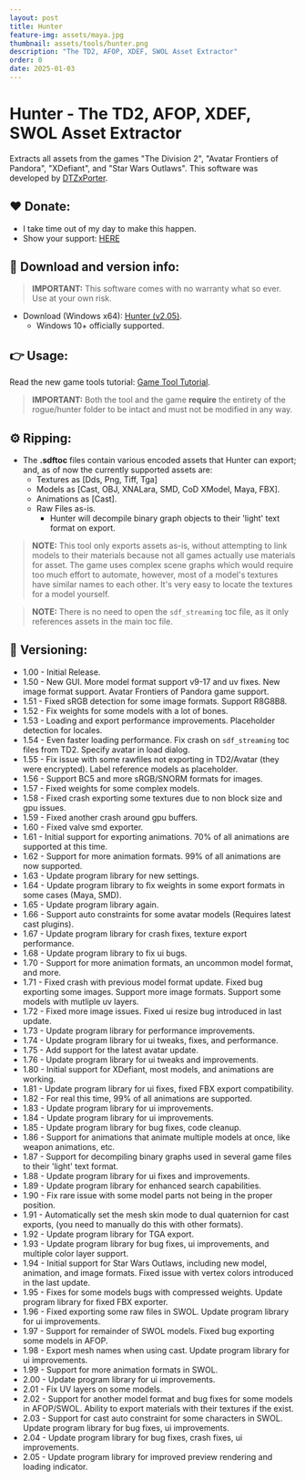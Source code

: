 ```yaml
---
layout: post
title: Hunter
feature-img: assets/maya.jpg
thumbnail: assets/tools/hunter.png
description: "The TD2, AFOP, XDEF, SWOL Asset Extractor"
order: 0
date: 2025-01-03
---
```


# Hunter - The TD2, AFOP, XDEF, SWOL Asset Extractor
Extracts all assets from the games "The Division 2", "Avatar Frontiers of Pandora", "XDefiant", and "Star Wars Outlaws". This software was developed by [DTZxPorter](https://twitter.com/dtzxporter).

## ❤️ Donate:
- I take time out of my day to make this happen.
- Show your support: [HERE](https://dtzxporter.com/donate)

## 💾 Download and version info:

> **IMPORTANT:** This software comes with no warranty what so ever. Use at your own risk.

- Download (Windows x64): [Hunter (v2.05)](https://mega.nz/file/8AQ1AZRC#4HU8AcBuNIWKr83pzSqvdzD3_UpzuvZ8qJ1u5mxhVl4).
  - Windows 10+ officially supported.

## 👉 Usage:
Read the new game tools tutorial: [Game Tool Tutorial](https://dtzxporter.com/game-tools-tutorial).

> **IMPORTANT:** Both the tool and the game **require** the entirety of the rogue/hunter folder to be intact and must not be modified in any way.

## ⚙️ Ripping:
- The **.sdftoc** files contain various encoded assets that Hunter can export; and, as of now the currently supported assets are:
  - Textures as [Dds, Png, Tiff, Tga]
  - Models as [Cast, OBJ, XNALara, SMD, CoD XModel, Maya, FBX].
  - Animations as [Cast].
  - Raw Files as-is.
    - Hunter will decompile binary graph objects to their 'light' text format on export.

> **NOTE:** This tool only exports assets as-is, without attempting to link models to their materials because not all games actually use materials for asset. The game uses complex scene graphs which would require too much effort to automate, however, most of a model's textures have similar names to each other. It's very easy to locate the textures for a model yourself.

> **NOTE:** There is no need to open the `sdf_streaming` toc file, as it only references assets in the main toc file.

## 📌 Versioning:
- 1.00 - Initial Release.
- 1.50 - New GUI. More model format support v9-17 and uv fixes. New image format support. Avatar Frontiers of Pandora game support.
- 1.51 - Fixed sRGB detection for some image formats. Support R8G8B8.
- 1.52 - Fix weights for some models with a lot of bones.
- 1.53 - Loading and export performance improvements. Placeholder detection for locales.
- 1.54 - Even faster loading performance. Fix crash on `sdf_streaming` toc files from TD2. Specify avatar in load dialog.
- 1.55 - Fix issue with some rawfiles not exporting in TD2/Avatar (they were encrypted). Label reference models as placeholder.
- 1.56 - Support BC5 and more sRGB/SNORM formats for images.
- 1.57 - Fixed weights for some complex models.
- 1.58 - Fixed crash exporting some textures due to non block size and gpu issues.
- 1.59 - Fixed another crash around gpu buffers.
- 1.60 - Fixed valve smd exporter.
- 1.61 - Initial support for exporting animations. 70% of all animations are supported at this time.
- 1.62 - Support for more animation formats. 99% of all animations are now supported.
- 1.63 - Update program library for new settings.
- 1.64 - Update program library to fix weights in some export formats in some cases (Maya, SMD).
- 1.65 - Update program library again.
- 1.66 - Support auto constraints for some avatar models (Requires latest cast plugins).
- 1.67 - Update program library for crash fixes, texture export performance.
- 1.68 - Update program library to fix ui bugs.
- 1.70 - Support for more animation formats, an uncommon model format, and more.
- 1.71 - Fixed crash with previous model format update. Fixed bug exporting some images. Support more image formats. Support some models with mutliple uv layers.
- 1.72 - Fixed more image issues. Fixed ui resize bug introduced in last update.
- 1.73 - Update program library for performance improvements.
- 1.74 - Update program library for ui tweaks, fixes, and performance.
- 1.75 - Add support for the latest avatar update.
- 1.76 - Update program library for ui tweaks and improvements.
- 1.80 - Initial support for XDefiant, most models, and animations are working.
- 1.81 - Update program library for ui fixes, fixed FBX export compatibility.
- 1.82 - For real this time, 99% of all animations are supported.
- 1.83 - Update program library for ui improvements.
- 1.84 - Update program library for ui improvements.
- 1.85 - Update program library for bug fixes, code cleanup.
- 1.86 - Support for animations that animate multiple models at once, like weapon animations, etc.
- 1.87 - Support for decompiling binary graphs used in several game files to their 'light' text format.
- 1.88 - Update program library for ui fixes and improvements.
- 1.89 - Update program library for enhanced search capabilities.
- 1.90 - Fix rare issue with some model parts not being in the proper position.
- 1.91 - Automatically set the mesh skin mode to dual quaternion for cast exports, (you need to manually do this with other formats).
- 1.92 - Update program library for TGA export.
- 1.93 - Update program library for bug fixes, ui improvements, and multiple color layer support.
- 1.94 - Initial support for Star Wars Outlaws, including new model, animation, and image formats. Fixed issue with vertex colors introduced in the last update.
- 1.95 - Fixes for some models bugs with compressed weights. Update program library for fixed FBX exporter.
- 1.96 - Fixed exporting some raw files in SWOL. Update program library for ui improvements.
- 1.97 - Support for remainder of SWOL models. Fixed bug exporting some models in AFOP.
- 1.98 - Export mesh names when using cast. Update program library for ui improvements.
- 1.99 - Support for more animation formats in SWOL.
- 2.00 - Update program library for ui improvements.
- 2.01 - Fix UV layers on some models.
- 2.02 - Support for another model format and bug fixes for some models in AFOP/SWOL. Ability to export materials with their textures if the exist.
- 2.03 - Support for cast auto constraint for some characters in SWOL. Update program library for bug fixes, ui improvements.
- 2.04 - Update program library for bug fixes, crash fixes, ui improvements.
- 2.05 - Update program library for improved preview rendering and loading indicator.